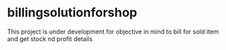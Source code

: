 # billingsolutionforshop
This project is under development for objective in mind to bill for sold item and get stock nd profit details  
